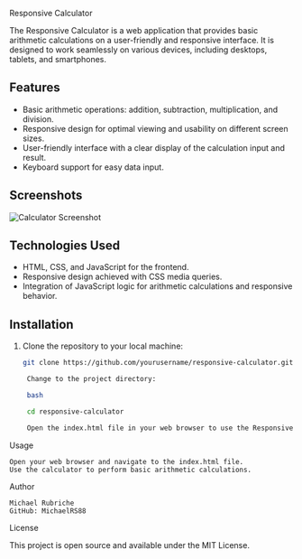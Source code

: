  Responsive Calculator

The Responsive Calculator is a web application that provides basic arithmetic calculations on a user-friendly and responsive interface. It is designed to work seamlessly on various devices, including desktops, tablets, and smartphones.

## Features

- Basic arithmetic operations: addition, subtraction, multiplication, and division.
- Responsive design for optimal viewing and usability on different screen sizes.
- User-friendly interface with a clear display of the calculation input and result.
- Keyboard support for easy data input.

## Screenshots

![Calculator Screenshot](/screenshots/calculator-screenshot.png)

## Technologies Used

- HTML, CSS, and JavaScript for the frontend.
- Responsive design achieved with CSS media queries.
- Integration of JavaScript logic for arithmetic calculations and responsive behavior.

## Installation

1. Clone the repository to your local machine:

   ```bash
   git clone https://github.com/yourusername/responsive-calculator.git

    Change to the project directory:

    bash

    cd responsive-calculator

    Open the index.html file in your web browser to use the Responsive Calculator.

Usage

    Open your web browser and navigate to the index.html file.
    Use the calculator to perform basic arithmetic calculations.


Author

    Michael Rubriche
    GitHub: MichaelRS88

License

This project is open source and available under the MIT License.


